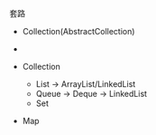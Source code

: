 套路

- Collection(AbstractCollection)
- 


- Collection
  - List -> ArrayList/LinkedList
  - Queue -> Deque -> LinkedList
  - Set
  
- Map
